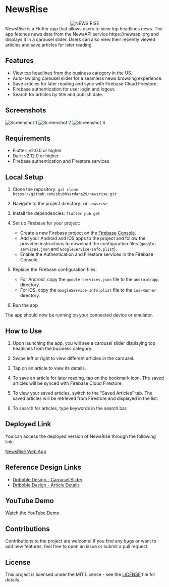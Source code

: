# NewsRise
<div align="center">
  <img src="https://github.com/shubhsardana29/newsrise/assets/52607235/52acabdc-10a6-4a6e-bf59-c5b4b2823fd6" alt="NEWS RISE" />
</div>
NewsRise is a Flutter app that allows users to view top headlines news. The app fetches news data from the NewsAPI service https://newsapi.org and displays it in a carousel slider. Users can also view their recently viewed articles and save articles for later reading.

## Features

- View top headlines from the business category in the US.
- Auto-swiping carousel slider for a seamless news browsing experience.
- Save articles for later reading and sync with Firebase Cloud Firestore.
- Firebase authentication for user login and logout.
- Search for articles by title and publish date.


## Screenshots

![Screenshot 1](./screenshots/screenshot_1.png)
![Screenshot 2](./screenshots/screenshot_2.png)
![Screenshot 3](./screenshots/screenshot_3.png)

## Requirements

- Flutter: v2.0.0 or higher
- Dart: v2.12.0 or higher
- Firebase authentication and Firestore services


## Local Setup

1. Clone the repository:
   ```git clone https://github.com/shubhsardana29/newsrise.git```
2. Navigate to the project directory:
   ```cd newsrise ```
3. Install the dependencies:
  ```flutter pub get```

4. Set up Firebase for your project:

   - Create a new Firebase project on the [Firebase Console](https://console.firebase.google.com/).
   - Add your Android and iOS apps to the project and follow the provided instructions to download the configuration files (`google-services.json` and `GoogleService-Info.plist`).
   - Enable the Authentication and Firestore services in the Firebase Console.

5. Replace the Firebase configuration files:

   - For Android, copy the `google-services.json` file to the `android/app` directory.
   - For iOS, copy the `GoogleService-Info.plist` file to the `ios/Runner` directory.

6. Run the app

   
The app should now be running on your connected device or emulator.

## How to Use

1. Upon launching the app, you will see a carousel slider displaying top headlines from the business category.

2. Swipe left or right to view different articles in the carousel.

3. Tap on an article to view its details.

4. To save an article for later reading, tap on the bookmark icon. The saved articles will be synced with Firebase Cloud Firestore.

5. To view your saved articles, switch to the "Saved Articles" tab. The saved articles will be retrieved from Firestore and displayed in the list.

6. To search for articles, type keywords in the search bar.

## Deployed Link

You can access the deployed version of NewsRise through the following link:

[NewsRise Web App](https://your-deployed-link.com)

## Reference Design Links

- [Dribbble Design - Carousel Slider](https://dribbble.com/shots/12368277-News-App)
- [Dribbble Design - Article Details](https://dribbble.com/shots/13199908-Read-News)

## YouTube Demo

[Watch the YouTube Demo](https://www.youtube.com/watch?v=your-youtube-link)

## Contributions

Contributions to the project are welcome! If you find any bugs or want to add new features, feel free to open an issue or submit a pull request.

## License

This project is licensed under the MIT License - see the [LICENSE](LICENSE) file for details.
